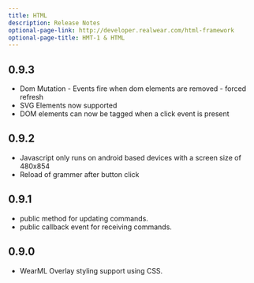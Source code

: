 ```yaml
---
title: HTML
description: Release Notes
optional-page-link: http://developer.realwear.com/html-framework
optional-page-title: HMT-1 & HTML
---
```


## 0.9.3

 * Dom Mutation - Events fire when dom elements are removed - forced refresh
 * SVG Elements now supported
 * DOM elements can now be tagged when a click event is present

## 0.9.2

 * Javascript only runs on android based devices with a screen size of 480x854
 * Reload of grammer after button click

 
## 0.9.1

 * public method for updating commands.
 * public callback event for receiving commands.
 
## 0.9.0
 
 * WearML Overlay styling support using CSS.
 
